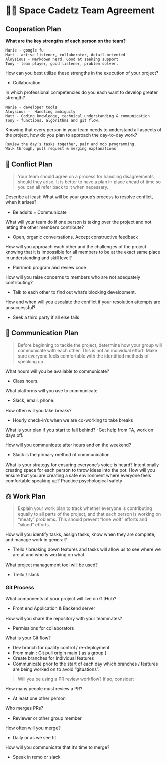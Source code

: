 # 🤝🏼 Space Cadetz Team Agreement

## Cooperation Plan

**What are the key strengths of each person on the team?**
```
Marie - google fu
Matt - active listener, collaborator, detail-oriented
Aloysious - Markdown nerd, Good at seeking support
Tony - team player, good listener, problem solver.
````
How can you best utilize these strengths in the execution of your project?
- Collaboration

In which professional competencies do you each want to develop greater strength?
````	
Marie - developer tools
Aloysious -  Handling ambiguity
Matt - Coding knowledge, technical understanding & communication
Tony - functions, algorithms and git flow. 
````

Knowing that every person in your team needs to understand all aspects of the project, 
how do you plan to approach the day-to-day work?
````
Review the day’s tasks together, pair and mob programming.
Walk through, pull request & merging explanations
````
## 💢 Conflict Plan
> Your team should agree on a process for handling disagreements, should they arise. 
> It is better to have a plan in place ahead of time so you can all refer back to it when necessary.

Describe at least:
What will be your group’s process to resolve conflict, when it arises?
- Be adults = Communicate

What will your team do if one person is taking over the project and not letting the other members contribute? 
- Open, organic conversations. Accept constructive feedback

How will you approach each other and the challenges of the project knowing that it is impossible for all members to be at the exact same place in understanding and skill level?
- Pair/mob program and review code

How will you raise concerns to members who are not adequately contributing?
- Talk to each other to find out what’s blocking development. 

How and when will you escalate the conflict if your resolution attempts are unsuccessful?
- Seek a third party if all else fails

## 💬 Communication Plan
> Before beginning to tackle the project, determine how your group will communicate with each other. This is not an individual effort. Make sure everyone feels comfortable with the identified methods of speaking up.

What hours will you be available to communicate? 
- Class hours.

What platforms will you use to communicate
- Slack, email. phone.

How often will you take breaks? 
- Hourly check-in’s when we are co-working to take breaks

What is your plan if you start to fall behind?
-Get help from TA, work on days off. 

How will you communicate after hours and on the weekend?
- Slack is the primary method of communication

What is your strategy for ensuring everyone’s voice is heard?
Intentionally creating space for each person to throw ideas into the pot.
How will you ensure that you are creating a safe environment where everyone feels comfortable speaking up?
Practice psychological safety

## ⚖️ Work Plan
> Explain your work plan to track whether everyone is contributing equally to all parts of the project, and that each person is working on “meaty” problems. This should prevent “lone wolf” efforts and “siloed” efforts.

How will you identify tasks, assign tasks, know when they are complete, and manage work in general? 
- Trello / breaking down features and tasks will allow us to see where we are at and who is working on what.

What project management tool will be used?
- Trello / slack

### Git Process

What components of your project will live on GitHub?
- Front end Application & Backend server

How will you share the repository with your teammates?
- Permissions for collaborators

What is your Git flow?
- Dev branch for quality control / re-deployment
- From main : Git pull origin main { as a group }
- Create branches for individual features
- Communicate prior to the start of each day which branches / features are being worked on to avoid “gituations”.

> Will you be using a PR review workflow? If so, consider:

How many people must review a PR?
- At least one other person

Who merges PRs?
- Reviewer or other group member

How often will you merge?
- Daily or as we see fit

How will you communicate that it’s time to merge?
- Speak in remo or slack

